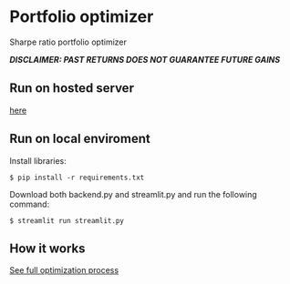 # Portfolio optimizer
Sharpe ratio portfolio optimizer

__*DISCLAIMER: PAST RETURNS DOES NOT GUARANTEE FUTURE GAINS*__

## Run on hosted server
[here](https://modernportfoliooptimizer.streamlit.app/)

## Run on local enviroment
Install libraries:
```
$ pip install -r requirements.txt
```
Download both backend.py and streamlit.py and run the following command:
```
$ streamlit run streamlit.py
```
## How it works
[See full optimization process](https://github.com/IsacJohansson05/Portfolio_optimizer/blob/main/Portfolio_optimizer.pdf)


